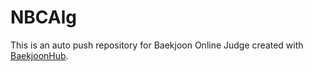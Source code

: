 # NBCAlg
This is an auto push repository for Baekjoon Online Judge created with [BaekjoonHub](https://github.com/BaekjoonHub/BaekjoonHub).
